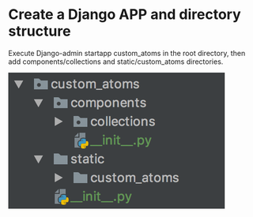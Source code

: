 # Create a Django APP and directory structure 

 Execute Django-admin startapp custom_atoms in the root directory, then add components/collections and static/custom_atoms directories. 

 ![-w2020](../assets/31.png) 